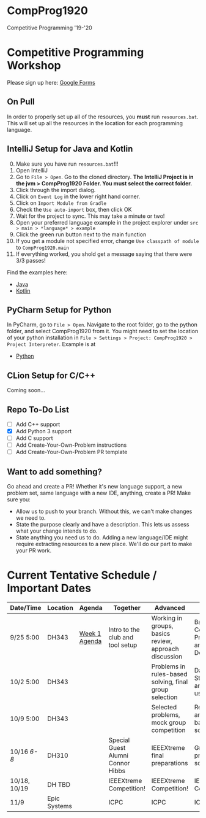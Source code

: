 # CompProg1920
Competitive Programming '19-'20

# Competitive Programming Workshop
Please sign up here: [Google Forms](https://forms.gle/nvYNCUMaHifznWsu6)

## On Pull
In order to properly set up all of the resources, you __must__ run `resources.bat`. This will set up all the resources in the location for each programming language.

## IntelliJ Setup for Java and Kotlin
0. Make sure you have run `resources.bat`!!!
1. Open IntelliJ
2. Go to `File > Open`. Go to the cloned directory. __The IntelliJ Project is in the jvm > CompProg1920 Folder. You must select the correct folder.__
3. Click through the import dialog.
4. Click on `Event Log` in the lower right hand corner.
5. Click on `Import Module from Gradle`
6. Check the `Use auto-import` box, then click OK
7. Wait for the project to sync. This may take a minute or two!
8. Open your preferred language example in the project explorer under `src > main > *language* > example`
9. Click the green run button next to the main function
10. If you get a module not specified error, change `Use classpath of module` to `CompProg1920.main`
11. If everything worked, you shold get a message saying that there were 3/3 passes!

Find the examples here:
- [Java](jvm/CompProg1920/src/main/java/example/CSAcademyOddDivisorsJava.java)
- [Kotlin](jvm/CompProg1920/src/main/kotlin/example/CSAcademyOddDivisorsKt.kt)

## PyCharm Setup for Python
In PyCharm, go to `File > Open`. Navigate to the root folder, go to the python folder, and select CompProg1920 from it. You might need to set the location of your python installation in `File > Settings > Project: CompProg1920 > Project Interpreter`. Example is at
- [Python](python/CompProg1920/example/example.py)

## CLion Setup for C/C++
Coming soon...

## Repo To-Do List
- [ ] Add C++ support
- [x] Add Python 3 support
- [ ] Add C support
- [ ] Add Create-Your-Own-Problem instructions
- [ ] Add Create-Your-Own-Problem PR template

## Want to add something?
Go ahead and create a PR! Whether it's new language support, a new problem set, same language with a new IDE, anything, create a PR! Make sure you:
- Allow us to push to your branch. Without this, we can't make changes we need to.
- State the purpose clearly and have a description. This lets us assess what your change intends to do.
- State anything you need us to do. Adding a new language/IDE might require extracting resources to a new place. We'll do our part to make your PR work.

# Current Tentative Schedule / Important Dates
| Date/Time    | Location     | Agenda                                 | Together                          | Advanced                                               | Beginner                                        |
| ------------ | ------------ | -------------------------------------- | --------------------------------- | ------------------------------------------------------ | ----------------------------------------------- |
| 9/25 5:00    | DH343        | [Week 1 Agenda](weeks/week1/README.md) | Intro to the club and tool setup  | Working in groups, basics review, approach discussion  | Basics of Competitive Programming and Designing |
| 10/2 5:00    | DH343        |                                        |                                   | Problems in rules-based solving, final group selection | Data Structures and their uses                  |
| 10/9 5:00    | DH343        |                                        |                                   | Selected problems, mock group competition              | Recursion and rules-based solutions             |
| 10/16 *6-8*  | DH310        |                                        | Special Guest Alumni Connor Hibbs | IEEEXtreme final preparations                          | Group problem solving                           |
| 10/18, 10/19 | DH TBD       |                                        | IEEEXtreme Competition!           | IEEEXtreme Competition!                                | IEEEXtreme Competition!                         |
| 11/9         | Epic Systems |                                        | ICPC                              | ICPC                                                   | ICPC                                            |
